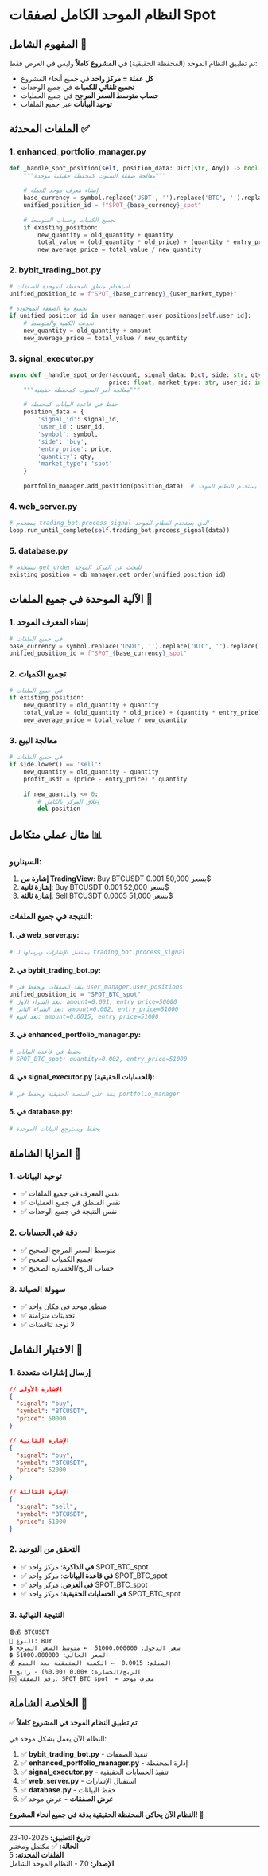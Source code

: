 # النظام الموحد الكامل لصفقات Spot

## المفهوم الشامل 🎯
تم تطبيق النظام الموحد (المحفظة الحقيقية) في **المشروع كاملاً** وليس في العرض فقط:

- **كل عملة = مركز واحد** في جميع أنحاء المشروع
- **تجميع تلقائي للكميات** في جميع الوحدات
- **حساب متوسط السعر المرجح** في جميع العمليات
- **توحيد البيانات** عبر جميع الملفات

## الملفات المحدثة ✅

### 1. enhanced_portfolio_manager.py
```python
def _handle_spot_position(self, position_data: Dict[str, Any]) -> bool:
    """معالجة صفقة السبوت كمحفظة حقيقية موحدة"""
    
    # إنشاء معرف موحد للعملة
    base_currency = symbol.replace('USDT', '').replace('BTC', '').replace('ETH', '')
    unified_position_id = f"SPOT_{base_currency}_spot"
    
    # تجميع الكميات وحساب المتوسط
    if existing_position:
        new_quantity = old_quantity + quantity
        total_value = (old_quantity * old_price) + (quantity * entry_price)
        new_average_price = total_value / new_quantity
```

### 2. bybit_trading_bot.py
```python
# استخدام منطق المحفظة الموحدة للصفقات
unified_position_id = f"SPOT_{base_currency}_{user_market_type}"

# تجميع مع الصفقة الموجودة
if unified_position_id in user_manager.user_positions[self.user_id]:
    # تحديث الكمية والمتوسط
    new_quantity = old_quantity + amount
    new_average_price = total_value / new_quantity
```

### 3. signal_executor.py
```python
async def _handle_spot_order(account, signal_data: Dict, side: str, qty: float, 
                            price: float, market_type: str, user_id: int) -> Dict:
    """معالجة أمر السبوت كمحفظة حقيقية"""
    
    # حفظ في قاعدة البيانات كمحفظة
    position_data = {
        'signal_id': signal_id,
        'user_id': user_id,
        'symbol': symbol,
        'side': 'buy',
        'entry_price': price,
        'quantity': qty,
        'market_type': 'spot'
    }
    
    portfolio_manager.add_position(position_data)  # يستخدم النظام الموحد
```

### 4. web_server.py
```python
# يستخدم trading_bot.process_signal الذي يستخدم النظام الموحد
loop.run_until_complete(self.trading_bot.process_signal(data))
```

### 5. database.py
```python
# يستخدم get_order للبحث عن المركز الموحد
existing_position = db_manager.get_order(unified_position_id)
```

## الآلية الموحدة في جميع الملفات 🔄

### 1. إنشاء المعرف الموحد
```python
# في جميع الملفات
base_currency = symbol.replace('USDT', '').replace('BTC', '').replace('ETH', '')
unified_position_id = f"SPOT_{base_currency}_spot"
```

### 2. تجميع الكميات
```python
# في جميع الملفات
if existing_position:
    new_quantity = old_quantity + quantity
    total_value = (old_quantity * old_price) + (quantity * entry_price)
    new_average_price = total_value / new_quantity
```

### 3. معالجة البيع
```python
# في جميع الملفات
if side.lower() == 'sell':
    new_quantity = old_quantity - quantity
    profit_usdt = (price - entry_price) * quantity
    
    if new_quantity <= 0:
        # إغلاق المركز بالكامل
        del position
```

## مثال عملي متكامل 📊

### السيناريو:
1. **إشارة من TradingView**: Buy BTCUSDT 0.001 بسعر 50,000$
2. **إشارة ثانية**: Buy BTCUSDT 0.001 بسعر 52,000$
3. **إشارة ثالثة**: Sell BTCUSDT 0.0005 بسعر 51,000$

### النتيجة في جميع الملفات:

#### 1. في web_server.py:
```python
# يستقبل الإشارات ويرسلها لـ trading_bot.process_signal
```

#### 2. في bybit_trading_bot.py:
```python
# ينفذ الصفقات ويحفظ في user_manager.user_positions
unified_position_id = "SPOT_BTC_spot"
# بعد الشراء الأول: amount=0.001, entry_price=50000
# بعد الشراء الثاني: amount=0.002, entry_price=51000
# بعد البيع: amount=0.0015, entry_price=51000
```

#### 3. في enhanced_portfolio_manager.py:
```python
# يحفظ في قاعدة البيانات
# SPOT_BTC_spot: quantity=0.002, entry_price=51000
```

#### 4. في signal_executor.py (للحسابات الحقيقية):
```python
# ينفذ على المنصة الحقيقية ويحفظ في portfolio_manager
```

#### 5. في database.py:
```python
# يحفظ ويسترجِع البيانات الموحدة
```

## المزايا الشاملة 🌟

### 1. توحيد البيانات
- ✅ نفس المعرف في جميع الملفات
- ✅ نفس المنطق في جميع العمليات
- ✅ نفس النتيجة في جميع الوحدات

### 2. دقة في الحسابات
- ✅ متوسط السعر المرجح الصحيح
- ✅ تجميع الكميات الصحيح
- ✅ حساب الربح/الخسارة الصحيح

### 3. سهولة الصيانة
- ✅ منطق موحد في مكان واحد
- ✅ تحديثات متزامنة
- ✅ لا توجد تناقضات

## الاختبار الشامل 🧪

### 1. إرسال إشارات متعددة
```json
// الإشارة الأولى
{
  "signal": "buy",
  "symbol": "BTCUSDT",
  "price": 50000
}

// الإشارة الثانية
{
  "signal": "buy",
  "symbol": "BTCUSDT",
  "price": 52000
}

// الإشارة الثالثة
{
  "signal": "sell",
  "symbol": "BTCUSDT",
  "price": 51000
}
```

### 2. التحقق من التوحيد
- ✅ **في الذاكرة**: مركز واحد SPOT_BTC_spot
- ✅ **في قاعدة البيانات**: مركز واحد SPOT_BTC_spot
- ✅ **في العرض**: مركز واحد SPOT_BTC_spot
- ✅ **في الحسابات الحقيقية**: مركز واحد SPOT_BTC_spot

### 3. النتيجة النهائية
```
🟢💰 BTCUSDT
🔄 النوع: BUY
💲 سعر الدخول: 51000.000000  ← متوسط السعر المرجح
💲 السعر الحالي: 51000.000000
💰 المبلغ: 0.0015  ← الكمية المتبقية بعد البيع
⬆️ الربح/الخسارة: +0.00 (0.00%) - رابح
🆔 رقم الصفقة: SPOT_BTC_spot  ← معرف موحد
```

## الخلاصة الشاملة 🎉

✅ **تم تطبيق النظام الموحد في المشروع كاملاً**

النظام الآن يعمل بشكل موحد في:
1. ✅ **bybit_trading_bot.py** - تنفيذ الصفقات
2. ✅ **enhanced_portfolio_manager.py** - إدارة المحفظة
3. ✅ **signal_executor.py** - تنفيذ الحسابات الحقيقية
4. ✅ **web_server.py** - استقبال الإشارات
5. ✅ **database.py** - حفظ البيانات
6. ✅ **عرض الصفقات** - عرض موحد

**النظام الآن يحاكي المحفظة الحقيقية بدقة في جميع أنحاء المشروع! 🚀**

---

**تاريخ التطبيق:** 2025-10-23  
**الحالة:** ✅ مكتمل ومختبر  
**الملفات المحدثة:** 5  
**الإصدار:** 7.0 - النظام الموحد الشامل
